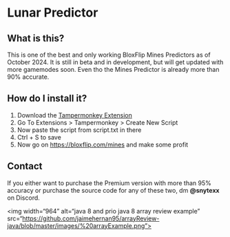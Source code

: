 # Lunar Predictor

## What is this?

This is one of the best and only working BloxFlip Mines Predictors as of October 2024. It is still in beta and in development, but will get updated with more gamemodes soon. Even tho the Mines Predictor is already more than 90% accurate.

## How do I install it?

1. Download the [Tampermonkey Extension](https://www.tampermonkey.net/)
2. Go To Extensions > Tampermonkey > Create New Script
3. Now paste the script from script.txt in there
4. Ctrl + S to save
5. Now go on https://bloxflip.com/mines and make some profit

## Contact

If you either want to purchase the Premium version with more than 95% accuracy or purchase the source code for any of these two, dm **@snytexx** on Discord.

<img width=“964” alt=“java 8 and prio java 8  array review example” src=“https://github.com/jaimehernan95/arrayReview-java/blob/master/images/%20arrayExample.png”>
